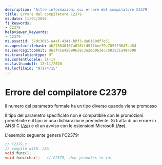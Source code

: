 ```yaml
---
description: 'Altre informazioni su: errore del compilatore C2379'
title: Errore del compilatore C2379
ms.date: 11/04/2016
f1_keywords:
- C2379
helpviewer_keywords:
- C2379
ms.assetid: 37dc3015-a4af-4341-bbf3-da6150df7e51
ms.openlocfilehash: 4b278040107a026ffd5f7bee79e709519647cb54
ms.sourcegitcommit: d6af41e42699628c3e2e6063ec7b03931a49a098
ms.translationtype: MT
ms.contentlocale: it-IT
ms.lasthandoff: 12/11/2020
ms.locfileid: "97174715"
---
```

# <a name="compiler-error-c2379"></a>Errore del compilatore C2379

il numero del parametro formale ha un tipo diverso quando viene promosso

Il tipo del parametro specificato non è compatibile con le promozioni predefinite e il tipo in una dichiarazione precedente. Si tratta di un errore in ANSI C ([/za](../../build/reference/za-ze-disable-language-extensions.md)) e di un avviso con le estensioni Microsoft (**/ze**).

L'esempio seguente genera l'C2379:

```c
// C2379.c
// compile with: /Za
void func();
void func(char);   // C2379, char promotes to int
```
